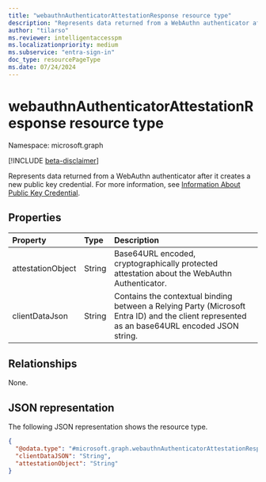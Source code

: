 ```yaml
---
title: "webauthnAuthenticatorAttestationResponse resource type"
description: "Represents data returned from a WebAuthn authenticator after it creates a new public key credential."  
author: "tilarso"
ms.reviewer: intelligentaccesspm
ms.localizationpriority: medium
ms.subservice: "entra-sign-in"
doc_type: resourcePageType
ms.date: 07/24/2024
---
```


# webauthnAuthenticatorAttestationResponse resource type

Namespace: microsoft.graph

[!INCLUDE [beta-disclaimer](../../includes/beta-disclaimer.md)]

Represents data returned from a WebAuthn authenticator after it creates a new public key credential. For more information, see [Information About Public Key Credential](https://www.w3.org/TR/WebAuthn-2/#iface-authenticatorattestationresponse).

## Properties
|Property|Type|Description|
|:---|:---|:---|
|attestationObject|String|Base64URL encoded, cryptographically protected attestation about the WebAuthn Authenticator.|  
|clientDataJson|String|Contains the contextual binding between a Relying Party (Microsoft Entra ID) and the client represented as an base64URL encoded JSON string.|  


## Relationships
None.

## JSON representation
The following JSON representation shows the resource type.
<!-- {
  "blockType": "resource",
  "@odata.type": "microsoft.graph.webauthnAuthenticatorAttestationResponse"
}
-->
``` json
{
  "@odata.type": "#microsoft.graph.webauthnAuthenticatorAttestationResponse",
  "clientDataJSON": "String",
  "attestationObject": "String"
}
```
